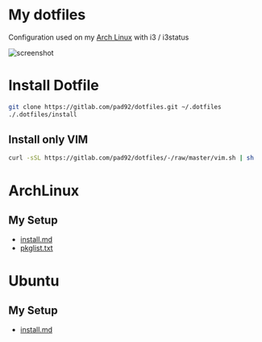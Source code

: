 # My dotfiles

Configuration used on my [Arch Linux](https://archlinux.org/) with i3 / i3status

![screenshot](https://gitlab.com/pad92/dotfiles/-/raw/master/dist/arch/screenshot.png)

# Install Dotfile

```sh
git clone https://gitlab.com/pad92/dotfiles.git ~/.dotfiles
./.dotfiles/install
```

## Install only VIM

```sh
curl -sSL https://gitlab.com/pad92/dotfiles/-/raw/master/vim.sh | sh
```

# ArchLinux

## My Setup

- [install.md](https://gitlab.com/pad92/dotfiles/-/blob/master/dist/arch/install.md)
- [pkglist.txt](https://gitlab.com/pad92/dotfiles/-/tree/master/dist/arch/packages/)

# Ubuntu

## My Setup

- [install.md](https://gitlab.com/pad92/dotfiles/-/raw/master/dist/ubuntu/install.sh)

